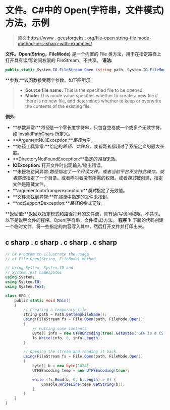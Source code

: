 # 文件。C#中的 Open(字符串，文件模式)方法，示例

> 原文:[https://www . geesforgeks . org/file-open string-file mode-method-in-c-sharp-with-examples/](https://www.geeksforgeeks.org/file-openstring-filemode-method-in-c-sharp-with-examples/)

**文件。Open(String，FileMode)** 是一个内置的 File 类方法，用于在指定路径上打开具有读/写访问权限的 FileStream，不共享。
**语法:**

```cs
public static System.IO.FileStream Open (string path, System.IO.FileMode mode);
```

**参数:**该函数接受两个参数，如下图所示:

> *   **Source file name:** This is the specified file to be opened.
> *   **Mode:** This mode value specifies whether to create a new file if there is no new file, and determines whether to keep or overwrite the contents of the existing file.

**例外:**

*   **参数异常:***路径*是一个零长度字符串，只包含空格或一个或多个无效字符，如 InvalidPathChars 所定义。
*   **ArgumentNullException:***路径*为空。
*   **路径工具异常:**给定的*路径*、*文件名*，或者两者都超过了系统定义的最大长度。
*   **DirectoryNotFoundException:**指定的*路径*无效。
*   **IOException:** 打开文件时出现输入/输出错误。
*   **未授权访问异常:***路径*指定了一个只读文件。或者当前平台不支持此操作。或者*路径*指定了一个目录。或者呼叫者没有所需的权限。或者*模式*被创建，指定文件是隐藏文件。
*   **argumentoutofrangerexception:***模式*指定了无效值。
*   **文件未找到异常:**在*路径*中指定的文件未找到。
*   **notSupportDexception:***路径*的格式无效。

**返回值:**返回以指定模式和路径打开的文件流，具有读/写访问权限，不共享。
以下是说明文件的程序。Open(字符串，文件模式)方法。
**程序 1:** 下面的代码创建一个临时文件，将一些指定的内容写入其中，然后打开文件并打印出来。

## c sharp . c sharp . c sharp . c sharp

```cs
// C# program to illustrate the usage
// of File.Open(String, FileMode) method

// Using System, System.IO and
// System.Text namespaces
using System;
using System.IO;
using System.Text;

class GFG {
    public static void Main()
    {
        // Creating a temporary file
        string path = Path.GetTempFileName();
        using(FileStream fs = File.Open(path, FileMode.Open))
        {
            // Putting some contents
            Byte[] info = new UTF8Encoding(true).GetBytes("GFG is a CS Portal.");
            fs.Write(info, 0, info.Length);
        }

        // Opening the stream and reading it back.
        using(FileStream fs = File.Open(path, FileMode.Open))
        {
            byte[] b = new byte[1024];
            UTF8Encoding temp = new UTF8Encoding(true);

            while (fs.Read(b, 0, b.Length) > 0) {
                Console.WriteLine(temp.GetString(b));
            }
        }
    }
}
```
